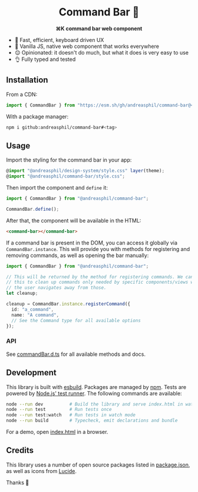 <h1 align="center">
  Command Bar 🐝
</h1>

<p align="center">
  <strong>⌘K command bar web component</strong>
</p>

- 🚀 Fast, efficient, keyboard driven UX
- 🍦 Vanilla JS, native web component that works everywhere
- 😌 Opinionated: it doesn't do much, but what it does is very easy to use
- 👌 Fully typed and tested

## Installation

From a CDN:

```ts
import { CommandBar } from "https://esm.sh/gh/andreasphil/command-bar@<tag>";
```

With a package manager:

```sh
npm i github:andreasphil/command-bar#<tag>
```

## Usage

Import the styling for the command bar in your app:

```ts
@import "@andreasphil/design-system/style.css" layer(theme);
@import "@andreasphil/command-bar/style.css";
```

Then import the component and `define` it:

```ts
import { CommandBar } from "@andreasphil/command-bar";

CommandBar.define();
```

After that, the component will be available in the HTML:

```html
<command-bar></command-bar>
```

If a command bar is present in the DOM, you can access it globally via `CommandBar.instance`. This will provide you with methods for registering and removing commands, as well as opening the bar manually:

```ts
import { CommandBar } from "@andreasphil/command-bar";

// This will be returned by the method for registering commands. We can use
// this to clean up commands only needed by specific components/views when
// the user navigates away from those.
let cleanup;

cleanup = CommandBar.instance.registerCommand({
  id: "a_command",
  name: "A command",
  // See the Command type for all available options
});
```

### API

See [commandBar.d.ts](./dist/commandBar.d.ts) for all available methods and docs.

## Development

This library is built with [esbuild](https://esbuild.github.io). Packages are managed by [npm](https://npmjs.org). Tests are powered by [Node.js' test runner](https://nodejs.org/en/learn/test-runner/introduction). The following commands are available:

```sh
node --run dev          # Build the library and serve index.html in watch mode
node --run test         # Run tests once
node --run test:watch   # Run tests in watch mode
node --run build        # Typecheck, emit declarations and bundle
```

For a demo, open [index.html](./index.html) in a browser.

## Credits

This library uses a number of open source packages listed in [package.json](./package.json), as well as icons from [Lucide](https://lucide.dev).

Thanks 🙏
